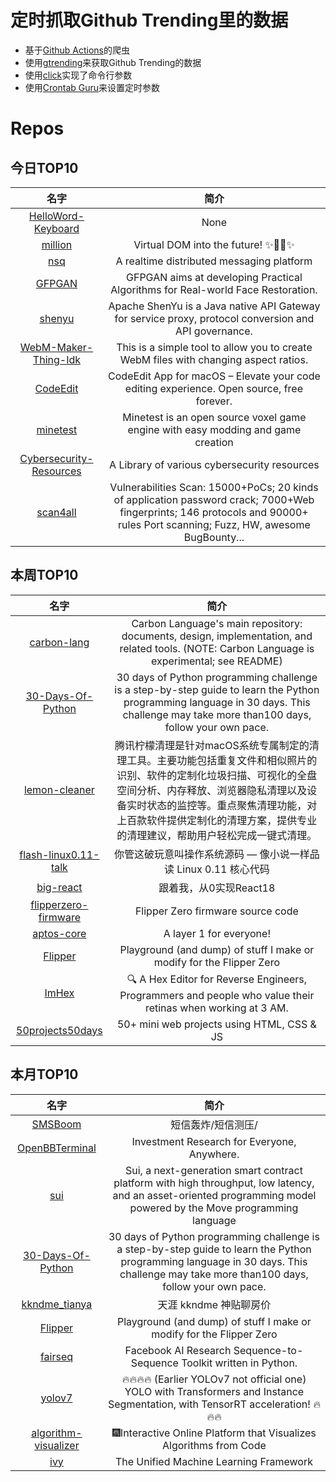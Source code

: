 # 定时抓取Github Trending里的数据
* 基于[Github Actions](https://docs.github.com/en/actions)的爬虫
* 使用[gtrending](https://github.com/hedythedev/gtrending)来获取Github Trending的数据
* 使用[click](https://github.com/pallets/click)实现了命令行参数
* 使用[Crontab Guru](https://crontab.guru/)来设置定时参数

# Repos
## 今日TOP10 
<!-- START OF DAILY_TOP10_REPOS -->
| 名字 | 简介 |
| :----: | :----: |
| [HelloWord-Keyboard](https://github.com/peng-zhihui/HelloWord-Keyboard) | None |
| [million](https://github.com/aidenybai/million) | Virtual DOM into the future! ✨🦁🚀✨ |
| [nsq](https://github.com/nsqio/nsq) | A realtime distributed messaging platform |
| [GFPGAN](https://github.com/TencentARC/GFPGAN) | GFPGAN aims at developing Practical Algorithms for Real-world Face Restoration. |
| [shenyu](https://github.com/apache/shenyu) | Apache ShenYu is a Java native API Gateway for service proxy, protocol conversion and API governance. |
| [WebM-Maker-Thing-Idk](https://github.com/OIRNOIR/WebM-Maker-Thing-Idk) | This is a simple tool to allow you to create WebM files with changing aspect ratios. |
| [CodeEdit](https://github.com/CodeEditApp/CodeEdit) | CodeEdit App for macOS – Elevate your code editing experience. Open source, free forever. |
| [minetest](https://github.com/minetest/minetest) | Minetest is an open source voxel game engine with easy modding and game creation |
| [Cybersecurity-Resources](https://github.com/Nickyie/Cybersecurity-Resources) | A Library of various cybersecurity resources |
| [scan4all](https://github.com/hktalent/scan4all) | Vulnerabilities Scan: 15000+PoCs; 20 kinds of application password crack; 7000+Web fingerprints; 146 protocols and 90000+ rules Port scanning; Fuzz, HW, awesome BugBounty... |
<!-- END OF DAILY_TOP10_REPOS -->

## 本周TOP10
<!-- START OF WEEKLY_TOP10_REPOS -->
| 名字 | 简介 |
| :----: | :----: |
| [carbon-lang](https://github.com/carbon-language/carbon-lang) | Carbon Language's main repository: documents, design, implementation, and related tools. (NOTE: Carbon Language is experimental; see README) |
| [30-Days-Of-Python](https://github.com/Asabeneh/30-Days-Of-Python) | 30 days of Python programming challenge is a step-by-step guide to learn the Python programming language in 30 days. This challenge may take more than100 days, follow your own pace. |
| [lemon-cleaner](https://github.com/Tencent/lemon-cleaner) | 腾讯柠檬清理是针对macOS系统专属制定的清理工具。主要功能包括重复文件和相似照片的识别、软件的定制化垃圾扫描、可视化的全盘空间分析、内存释放、浏览器隐私清理以及设备实时状态的监控等。重点聚焦清理功能，对上百款软件提供定制化的清理方案，提供专业的清理建议，帮助用户轻松完成一键式清理。 |
| [flash-linux0.11-talk](https://github.com/sunym1993/flash-linux0.11-talk) | 你管这破玩意叫操作系统源码 — 像小说一样品读 Linux 0.11 核心代码 |
| [big-react](https://github.com/BetaSu/big-react) | 跟着我，从0实现React18 |
| [flipperzero-firmware](https://github.com/flipperdevices/flipperzero-firmware) | Flipper Zero firmware source code |
| [aptos-core](https://github.com/aptos-labs/aptos-core) | A layer 1 for everyone! |
| [Flipper](https://github.com/UberGuidoZ/Flipper) | Playground (and dump) of stuff I make or modify for the Flipper Zero |
| [ImHex](https://github.com/WerWolv/ImHex) | 🔍 A Hex Editor for Reverse Engineers, Programmers and people who value their retinas when working at 3 AM. |
| [50projects50days](https://github.com/bradtraversy/50projects50days) | 50+ mini web projects using HTML, CSS & JS |
<!-- END OF WEEKLY_TOP10_REPOS -->

## 本月TOP10
<!-- START OF MONTHLY_TOP10_REPOS -->
| 名字 | 简介 |
| :----: | :----: |
| [SMSBoom](https://github.com/OpenEthan/SMSBoom) | 短信轰炸/短信测压/ | 一个健壮免费的python短信轰炸程序，专门炸坏蛋蛋，百万接口，多线程全自动添加有效接口，支持异步协程百万并发，全免费的短信轰炸工具！！hongkonger开发全网首发！！ |
| [OpenBBTerminal](https://github.com/OpenBB-finance/OpenBBTerminal) | Investment Research for Everyone, Anywhere. |
| [sui](https://github.com/MystenLabs/sui) | Sui, a next-generation smart contract platform with high throughput, low latency, and an asset-oriented programming model powered by the Move programming language |
| [30-Days-Of-Python](https://github.com/Asabeneh/30-Days-Of-Python) | 30 days of Python programming challenge is a step-by-step guide to learn the Python programming language in 30 days. This challenge may take more than100 days, follow your own pace. |
| [kkndme_tianya](https://github.com/shengcaishizhan/kkndme_tianya) | 天涯 kkndme 神贴聊房价 |
| [Flipper](https://github.com/UberGuidoZ/Flipper) | Playground (and dump) of stuff I make or modify for the Flipper Zero |
| [fairseq](https://github.com/facebookresearch/fairseq) | Facebook AI Research Sequence-to-Sequence Toolkit written in Python. |
| [yolov7](https://github.com/jinfagang/yolov7) | 🔥🔥🔥🔥 (Earlier YOLOv7 not official one) YOLO with Transformers and Instance Segmentation, with TensorRT acceleration! 🔥🔥🔥 |
| [algorithm-visualizer](https://github.com/algorithm-visualizer/algorithm-visualizer) | 🎆Interactive Online Platform that Visualizes Algorithms from Code |
| [ivy](https://github.com/unifyai/ivy) | The Unified Machine Learning Framework |
<!-- END OF MONTHLY_TOP10_REPOS -->
